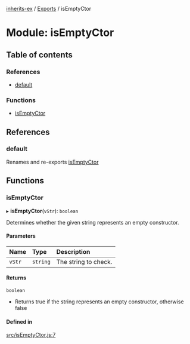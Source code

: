 [inherits-ex](../README.md) / [Exports](../modules.md) / isEmptyCtor

# Module: isEmptyCtor

## Table of contents

### References

- [default](isEmptyCtor.md#default)

### Functions

- [isEmptyCtor](isEmptyCtor.md#isemptyctor)

## References

### default

Renames and re-exports [isEmptyCtor](isEmptyCtor.md#isemptyctor)

## Functions

### isEmptyCtor

▸ **isEmptyCtor**(`vStr`): `boolean`

Determines whether the given string represents an empty constructor.

#### Parameters

| Name | Type | Description |
| :------ | :------ | :------ |
| `vStr` | `string` | The string to check. |

#### Returns

`boolean`

- Returns true if the string represents an empty constructor, otherwise false

#### Defined in

[src/isEmptyCtor.js:7](https://github.com/snowyu/inherits-ex.js/blob/505b794/src/isEmptyCtor.js#L7)
